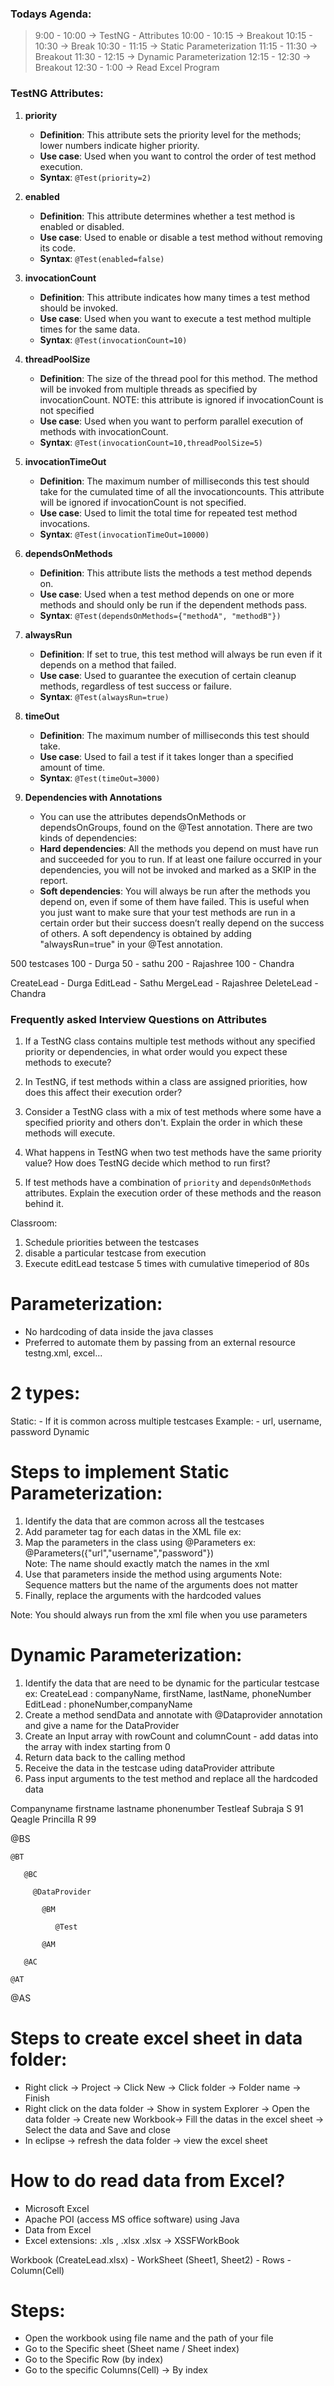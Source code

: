 ### Todays Agenda:
   > 9:00 - 10:00  -> TestNG - Attributes
   > 10:00 - 10:15 -> Breakout
   > 10:15 - 10:30 -> Break
   > 10:30 - 11:15 -> Static Parameterization
   > 11:15 - 11:30 -> Breakout
   > 11:30 - 12:15 -> Dynamic Parameterization
   > 12:15 - 12:30 -> Breakout
   > 12:30 - 1:00  -> Read Excel Program






### TestNG Attributes:
1. **priority**
   - **Definition**: This attribute sets the priority level for the methods; lower numbers indicate higher priority.
   - **Use case**: Used when you want to control the order of test method execution.
   - **Syntax**: `@Test(priority=2)`

2. **enabled**
   - **Definition**: This attribute determines whether a test method is enabled or disabled.
   - **Use case**: Used to enable or disable a test method without removing its code.
   - **Syntax**: `@Test(enabled=false)`

3. **invocationCount**
   - **Definition**: This attribute indicates how many times a test method should be invoked.
   - **Use case**: Used when you want to execute a test method multiple times for the same data.
   - **Syntax**: `@Test(invocationCount=10)`

4. **threadPoolSize**
   - **Definition**: The size of the thread pool for this method. The method will be invoked from multiple threads as specified by invocationCount. NOTE: this attribute is ignored if invocationCount is not specified
   - **Use case**: Used when you want to perform parallel execution of methods with invocationCount.
   - **Syntax**: `@Test(invocationCount=10,threadPoolSize=5)`

5. **invocationTimeOut**
   - **Definition**: The maximum number of milliseconds this test should take for the cumulated time of all the invocationcounts. This attribute will be ignored if invocationCount is not specified.
   - **Use case**: Used to limit the total time for repeated test method invocations.
   - **Syntax**: `@Test(invocationTimeOut=10000)`

6. **dependsOnMethods**
   - **Definition**: This attribute lists the methods a test method depends on.
   - **Use case**: Used when a test method depends on one or more methods and should only be run if the dependent methods pass.
   - **Syntax**: `@Test(dependsOnMethods={"methodA", "methodB"})`

7. **alwaysRun**
   - **Definition**: If set to true, this test method will always be run even if it depends on a method that failed.
   - **Use case**: Used to guarantee the execution of certain cleanup methods, regardless of test success or failure.
   - **Syntax**: `@Test(alwaysRun=true)`

8. **timeOut**
   - **Definition**: The maximum number of milliseconds this test should take.
   - **Use case**: Used to fail a test if it takes longer than a specified amount of time.
   - **Syntax**: `@Test(timeOut=3000)`

9. **Dependencies with Annotations**
     - You can use the attributes dependsOnMethods or dependsOnGroups, found on the @Test annotation. There are two kinds of dependencies:
     - **Hard dependencies**: All the methods you depend on must have run and succeeded for you to run. If at least one failure occurred in your dependencies, you will not be invoked and marked as a SKIP in the report.
     - **Soft dependencies**: You will always be run after the methods you depend on, even if some of them have failed. This is useful when you just want to make sure that your test methods are run in a certain order but their success doesn’t really depend on the success of others. A soft dependency is obtained by adding "alwaysRun=true" in your @Test annotation.

500 testcases
   100 - Durga
   50 - sathu
   200 - Rajashree
   100 - Chandra

   CreateLead  - Durga
   EditLead    - Sathu
   MergeLead   - Rajashree
   DeleteLead  - Chandra

















### Frequently asked Interview Questions on Attributes

  1. If a TestNG class contains multiple test methods without any specified priority or dependencies, in what order would you expect these methods to execute?

  2. In TestNG, if test methods within a class are assigned priorities, how does this affect their execution order?

  3. Consider a TestNG class with a mix of test methods where some have a specified priority and others don't. Explain the order in which these methods will execute.

  4. What happens in TestNG when two test methods have the same priority value? How does TestNG decide which method to run first?

  5. If test methods have a combination of `priority` and `dependsOnMethods` attributes. Explain the execution order of these methods and the reason behind it.

Classroom:
1. Schedule priorities between the testcases
2. disable a particular testcase from execution
3. Execute editLead testcase 5 times with cumulative timeperiod of 80s 


# Parameterization:
  - No hardcoding of data inside the java classes
  - Preferred to automate them by passing from an external resource
     testng.xml, excel...

# 2 types:
  Static:
    - If it is common across multiple testcases
     Example:
        - url, username, password
  Dynamic

# Steps to implement Static Parameterization:
1. Identify the data that are common across all the testcases
2. Add parameter tag for each datas in the XML file
    ex: <parameter name="url" value="http://leaftaps.com/opentaps/control/main"></parameter>
3. Map the parameters in the class using @Parameters
    ex: @Parameters({"url","username","password"})    
   Note: The name should exactly match the names in the xml
4. Use that parameters inside the method using arguments
   Note: Sequence matters but the name of the arguments does not matter
5. Finally, replace the arguments with the hardcoded values

Note: You should always run from the xml file when you use parameters

# Dynamic Parameterization:
1. Identify the data that are need to be dynamic for the particular testcase
   ex: CreateLead : companyName, firstName, lastName, phoneNumber
       EditLead   : phoneNumber,companyName
2. Create a method sendData and annotate with @Dataprovider annotation and give a name for the DataProvider
3. Create an Input array with rowCount and columnCount
       - add datas into the array with index starting from 0
4. Return data back to the calling method
5. Receive the data in the testcase uding dataProvider attribute
6. Pass input arguments to the test method and replace all the hardcoded data       

Companyname firstname lastname phonenumber
Testleaf    Subraja   S        91
Qeagle      Princilla R        99

@BS
  
    @BT

       @BC
        
         @DataProvider

           @BM
              
              @Test

           @AM

       @AC

    @AT          
         
@AS
# Steps to create excel sheet in data folder:
   - Right click -> Project -> Click New -> Click folder -> Folder name -> Finish
   - Right click on the data folder -> Show in system Explorer -> Open the data folder ->
     Create new Workbook-> Fill the datas in the excel sheet -> Select the data and Save and close
   - In eclipse -> refresh the data folder -> view the excel sheet

# How to do read data from Excel?
  - Microsoft Excel
  - Apache POI (access MS office software) using Java
  - Data from Excel
  - Excel extensions: .xls , .xlsx 
  .xlsx -> XSSFWorkBook 

  Workbook (CreateLead.xlsx)
    - WorkSheet (Sheet1, Sheet2)
       - Rows
         - Column(Cell)

# Steps:
   - Open the workbook using file name and the path of your file
   - Go to the Specific sheet (Sheet name / Sheet index)
   - Go to the Specific Row (by index)
   - Go to the specific Columns(Cell) -> By index


